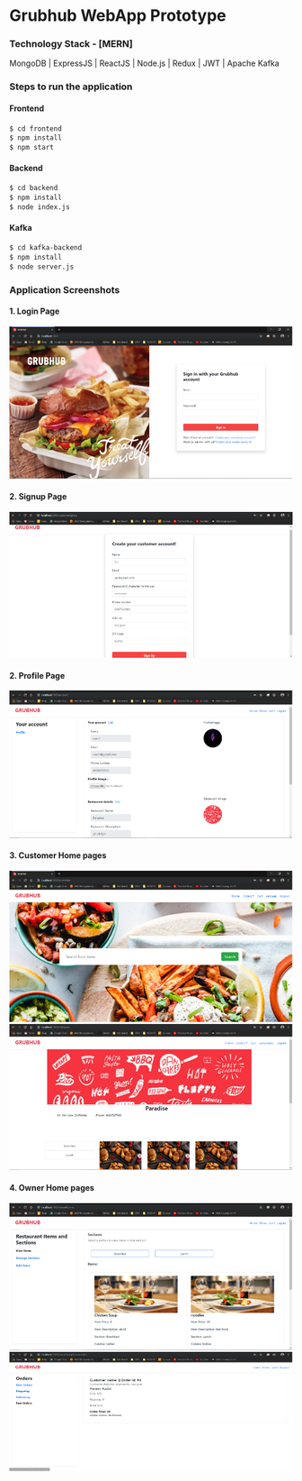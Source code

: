 # Grubhub WebApp Prototype

### Technology Stack - [MERN]
MongoDB |
ExpressJS |
ReactJS |
Node.js |
Redux |
JWT |
Apache Kafka

### Steps to run the application
#### Frontend
```sh
$ cd frontend
$ npm install
$ npm start
```
#### Backend
```sh
$ cd backend
$ npm install
$ node index.js
```
#### Kafka
```sh
$ cd kafka-backend 
$ npm install
$ node server.js
```

### Application Screenshots
#### 1. Login Page
![](images/login.png)

#### 2. Signup Page
![](images/signup.png)

#### 2. Profile Page
![](images/owner_profile.png)

#### 3. Customer Home pages
![](images/home.png)
![](images/customer_home.png)

#### 4. Owner Home pages
![](images/owner_home.png)
![](images/owner_orders.png)
